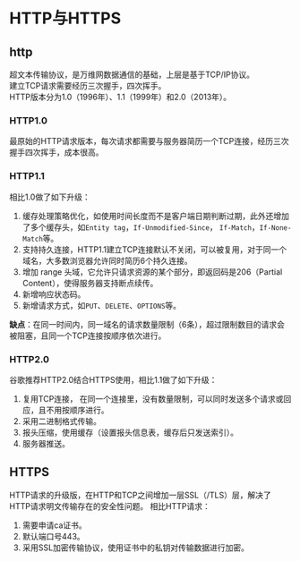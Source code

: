 # HTTP与HTTPS

## http
超文本传输协议，是万维网数据通信的基础，上层是基于TCP/IP协议。  
建立TCP请求需要经历三次握手，四次挥手。  
HTTP版本分为1.0（1996年）、1.1（1999年）和2.0（2013年）。  

### HTTP1.0
最原始的HTTP请求版本，每次请求都需要与服务器简历一个TCP连接，经历三次握手四次挥手，成本很高。

### HTTP1.1
相比1.0做了如下升级：
1. 缓存处理策略优化，如使用时间长度而不是客户端日期判断过期，此外还增加了多个缓存头，如`Entity tag`，`If-Unmodified-Since`， `If-Match`，`If-None-Match`等。
2. 支持持久连接，HTTP1.1建立TCP连接默认不关闭，可以被复用，对于同一个域名，大多数浏览器允许同时简历6个持久连接。
3. 增加 range 头域，它允许只请求资源的某个部分，即返回码是206（Partial Content），使得服务器支持断点续传。
4. 新增响应状态码。
5. 新增请求方式，如`PUT`、`DELETE`、`OPTIONS`等。

**缺点**：在同一时间内，同一域名的请求数量限制（6条），超过限制数目的请求会被阻塞，且同一个TCP连接按顺序依次进行。

### HTTP2.0
谷歌推荐HTTP2.0结合HTTPS使用，相比1.1做了如下升级：
1. 复用TCP连接， 在同一个连接里，没有数量限制，可以同时发送多个请求或回应，且不用按顺序进行。
2. 采用二进制格式传输。
3. 报头压缩，使用缓存（设置报头信息表，缓存后只发送索引）。
4. 服务器推送。

## HTTPS
HTTP请求的升级版，在HTTP和TCP之间增加一层SSL（/TLS）层，解决了HTTP请求明文传输存在的安全性问题。
相比HTTP请求：
1. 需要申请ca证书。
2. 默认端口号443。
3. 采用SSL加密传输协议，使用证书中的私钥对传输数据进行加密。
  